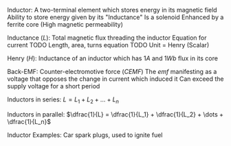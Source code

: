
Inductor:
	A two-terminal element which stores energy in its magnetic field
	Ability to store energy given by its "Inductance"
	Is a solenoid
	Enhanced by a ferrite core (High magnetic permeability)

Inductance ($L$):
	Total magnetic flux threading the inductor
	Equation for current TODO
	Length, area, turns equation TODO
	Unit = Henry (Scalar)

Henry ($H$):
	Inductance of an inductor which has 1$A$ and 1$Wb$ flux in its core

Back-EMF:
	Counter-electromotive force ($CEMF$)
	The $emf$ manifesting as a voltage that opposes the change in current which induced it
	Can exceed the supply voltage for a short period

Inductors in series:
	$L = L_1 + L_2 + \dots + L_n$

Inductors in parallel:
	$\dfrac{1}{L} = \dfrac{1}{L_1} + \dfrac{1}{L_2} + \dots + \dfrac{1}{L_n}$

Inductor Examples:
	Car spark plugs, used to ignite fuel